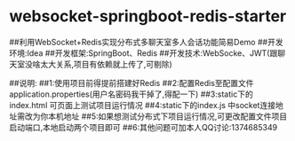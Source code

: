 # websocket-springboot-redis-starter
##利用WebSocket+Redis实现分布式多聊天室多人会话功能简易Demo
##开发环境:Idea
##开发框架:SpringBoot、Redis
##开发技术:WebSocke、JWT(跟聊天室没啥太大关系,项目有依赖就上传了,可剔除)
	
##说明:
##1:使用项目前得提前搭建好Redis
##2:配置Redis至配置文件application.properties(用户名密码我干掉了,得配一下)
##3:static下的index.html 可页面上测试项目运行情况
##4:static下的index.js 中socket连接地址需改为你本机地址
##5:如果想测试分布式下项目运行情况,可更改配置文件项目启动端口,本地启动两个项目即可
##6:其他问题可加本人QQ讨论:1374685349
